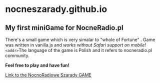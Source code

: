 # nocneszarady.github.io

## My first miniGame for NocneRadio.pl 

There's a small game which is very simalar to "whole of Fortune" .
Game was written in vanilla.js and *works without Safari support on mobile!*
`<addr>`The language of the game is Polish and it refers to nocneradio.pl community.

**Feel free to play and have fun!**

[Link to the NocnoRadiowe Szarady GAME](https://eloquent-mestorf-1693f4.netlify.app/) 





